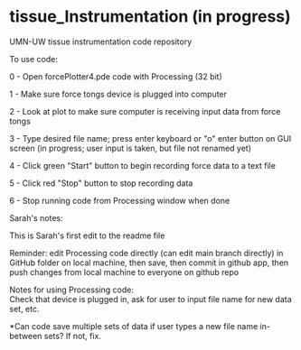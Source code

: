 # tissue_Instrumentation (in progress)
UMN-UW tissue instrumentation code repository

To use code:

0 - Open forcePlotter4.pde code with Processing (32 bit)

1 - Make sure force tongs device is plugged into computer

2 - Look at plot to make sure computer is receiving input data from force tongs

3 - Type desired file name; press enter keyboard or "o" enter button on GUI screen (in progress; user input is taken, but file not renamed yet)

4 - Click green "Start" button to begin recording force data to a text file

5 - Click red "Stop" button to stop recording data

6 - Stop running code from Processing window when done




Sarah's notes:

This is Sarah's first edit to the readme file

Reminder: edit Processing code directly (can edit main branch directly) in GitHub folder on local machine, then save, then commit in github app, then push changes from local machine to everyone on github repo

Notes for using Processing code:  
Check that device is plugged in, ask for user to input file name for new data set, etc.

*Can code save multiple sets of data if user types a new file name in-between sets? If not, fix.

